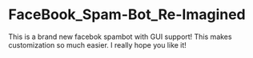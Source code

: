 FaceBook_Spam-Bot_Re-Imagined
=============================

This is a brand new facebok spambot with GUI support! This makes customization so much easier. I really hope you like it!

